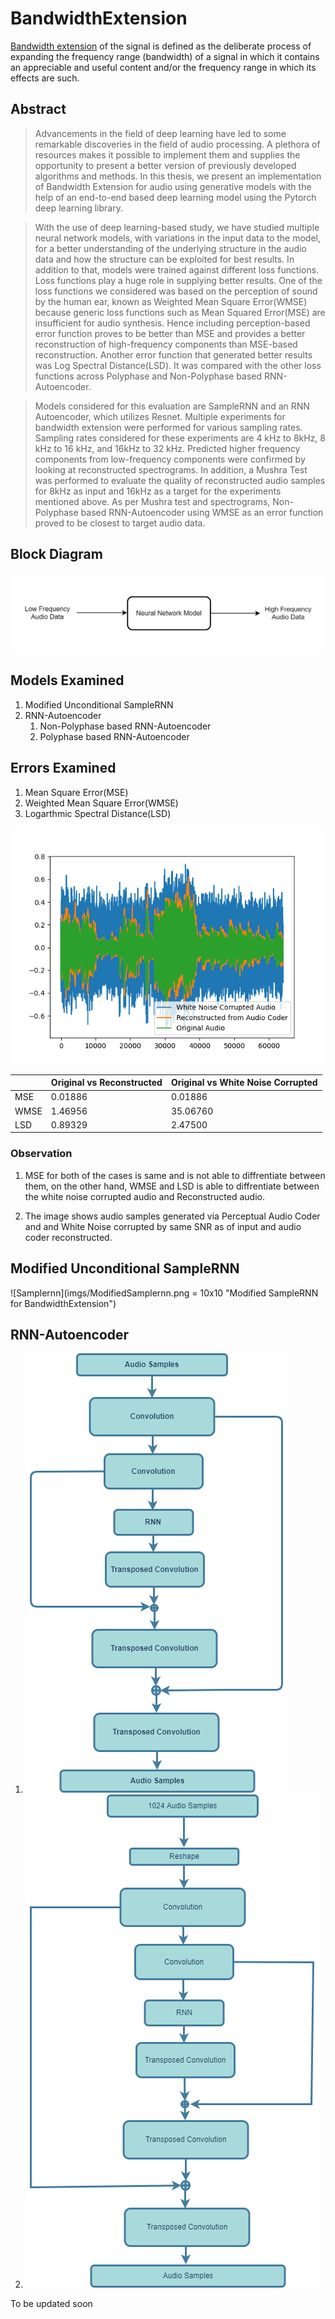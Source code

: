 # BandwidthExtension

[Bandwidth extension](https://en.wikipedia.org/wiki/Bandwidth_extension) of the signal is defined as the deliberate process of expanding the frequency range (bandwidth) of a signal in which it contains an appreciable and useful content and/or the frequency range in which its effects are such.


## Abstract
  >Advancements in the field of deep learning have led to some remarkable discoveries in
 the field of audio processing. A plethora of resources makes it possible to implement them
 and supplies the opportunity to present a better version of previously developed algorithms and methods. In this thesis, we present an implementation of Bandwidth Extension for audio using generative models with the help of an end-to-end based deep learning model using the Pytorch deep learning library.

>With the use of deep learning-based study, we have studied multiple neural network models, with variations in the input data to the model, for a better understanding of the underlying structure in the audio data and how the structure can be exploited for best results. In addition to that, models were trained against different loss functions. Loss functions play a huge role in supplying better results. One of the loss functions we considered was based on the perception of sound by the human ear, known as Weighted Mean Square Error(WMSE) because generic loss functions such as Mean Squared Error(MSE) are insufficient for audio synthesis. Hence including perception-based error function proves to be better than MSE and provides a better reconstruction of high-frequency components than MSE-based reconstruction. Another error function that generated better results was Log Spectral Distance(LSD). It was compared with the other loss functions across Polyphase and Non-Polyphase based RNN-Autoencoder.

> Models considered for this evaluation are SampleRNN and an RNN Autoencoder, which utilizes Resnet. Multiple experiments for bandwidth extension were performed for various sampling rates. Sampling rates considered for these experiments are 4 kHz to 8kHz, 8 kHz to 16 kHz, and 16kHz to 32 kHz. Predicted higher frequency components from low-frequency components were confirmed by looking at reconstructed spectrograms. In addition, a Mushra Test was performed to evaluate the quality of reconstructed audio samples for 8kHz as input and 16kHz as a target for the experiments mentioned above. As per Mushra test and spectrograms, Non-Polyphase based RNN-Autoencoder using WMSE as an error function proved to be closest to target audio data. 

## Block Diagram
![Simple Block Diagram](imgs/base.PNG "Simple Block Diagram")

## Models Examined 
1. Modified Unconditional SampleRNN
2. RNN-Autoencoder
    1. Non-Polyphase based RNN-Autoencoder
    2. Polyphase based RNN-Autoencoder
## Errors Examined
1. Mean Square Error(MSE)
2. Weighted Mean Square Error(WMSE)
3. Logarthmic Spectral Distance(LSD)


![ORP](imgs/Orig_Ac_corrr.png "Original vs PAC Reconstructed and White Noise Corrupted Audio")


|      | Original vs Reconstructed | Original vs White Noise Corrupted |
|------|---------------------------|-----------------------------------|
| MSE  |          0.01886          |              0.01886              |
| WMSE |          1.46956          |              35.06760             |
| LSD  |          0.89329          |              2.47500              |

### Observation
1. MSE for both of the cases is same and is not able to diffrentiate between them, on the other hand, WMSE and LSD is able to diffrentiate between the white noise corrupted audio and Reconstructed audio.


2. The image shows audio samples generated via Perceptual Audio Coder and and White Noise corrupted by same SNR as of input and audio coder reconstructed.

## Modified Unconditional SampleRNN
![Samplernn](imgs/ModifiedSamplernn.png = 10x10 "Modified SampleRNN for BandwidthExtension")

## RNN-Autoencoder
1. ![Non-Polyphase](imgs/TransposedConvolution_Autorncoder_RNN_NP_01.png "Non-Polyphase")
2. ![Polyphase](imgs/TransposedConvolution_Autorncoder_RNN_P_02.png "Polyphase")

To be updated soon
